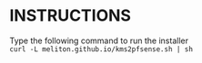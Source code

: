 # INSTRUCTIONS

Type the following command to run the installer <br>
`curl -L meliton.github.io/kms2pfsense.sh | sh` <br>

